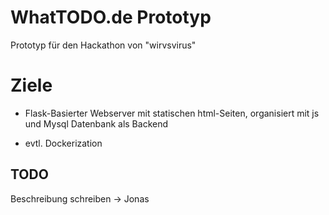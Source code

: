 # WhatTODO.de Prototyp
Prototyp für den Hackathon von "wirvsvirus"

# Ziele
- Flask-Basierter Webserver mit statischen html-Seiten, organisiert mit js und Mysql Datenbank als Backend


- evtl. Dockerization
## TODO

Beschreibung schreiben -> Jonas

